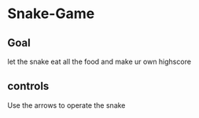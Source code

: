 # Snake-Game

## Goal

let the snake eat all the food and make ur own highscore

## controls

Use the arrows to operate the snake

